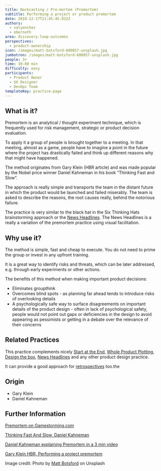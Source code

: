 ```yaml
---
title: Backcasting / Pre-mortem (Premortem)
subtitle: Performing a project or product premortem
date: 2018-12-17T21:45:45.032Z
authors:
  - valyonchev
  - ebernoth
area: discovery-loop-outcomes
perspectives:
  - product-ownership
icon: /images/matt-botsford-680057-unsplash.jpg
jumbotron: /images/matt-botsford-680057-unsplash.jpg
people: 3+
time: 30-60 min
difficulty: easy
participants:
  - Product Owner
  - UX Designer
  - DevOps Team
templateKey: practice-page
---
```

## What is it?

Premortem is an analytical / thought experiment technique, which is frequently used for risk management, strategic or product decision evaluation.

To apply it a group of people is brought together to a meeting. In that meeting, almost as a game, people have to imagine a point in the future where the project has drastically failed and think up different reasons why that might have happened.

The method originates from Gary Klein (HBR article) and was made popular by the Nobel price winner Daniel Kahneman in his book “Thinking Fast and Slow”.

The approach is really simple and transports the team in the distant future in which the product would be launched and failed miserably. The team is asked to describe the reasons, the root causes really, behind the notorious failure.

The practice is very similar to the black hat in the Six Thinking Hats brainstorming approach or the [News Headlines](https://openpracticelibrary.com/practice/news-headlines-aka-cover-story/). The News Headlines is a really a variation of the premortem practice using visual facilitation.

## Why use it?

The method is simple, fast and cheap to execute. You do not need to prime the group or invest in any upfront training.

It is a great way to identify risks and threats, which can be later addressed, e.g. through early experiments or other actions.

The benefits of this method when making important product decisions:

* Eliminates groupthink
* Overcomes blind spots - as planning far ahead tends to introduce risks of overlooking details
* A psychologically safe way to surface disagreements on important details of the product design - often in lack of psychological safety, people would not point out gaps or deficiencies in the design to avoid appearing as pessimists or getting in a debate over the relevance of their concerns

## Related Practices

This practice complements nicely [Start at the End](https://openpracticelibrary.com/practice/start-at-the-end/), [Whole Product Plotting](https://openpracticelibrary.com/practice/whole-product-plotting/), [Design the box](https://openpracticelibrary.com/practice/design-the-box/), [News Headlines](https://openpracticelibrary.com/practice/news-headlines-aka-cover-story/) and any other product design practice.

It can provide a good approach for [retrospectives](https://openpracticelibrary.com/practice/retrospectives/) too.the

## Origin

* Gary Klein
* Daniel Kahneman

## Further Information

[Premortem on Gamestorming.com ](https://gamestorming.com/pre-mortem/)

[Thinking Fast And Slow, Daniel Kahneman](https://www.amazon.com/Thinking-Fast-Daniel-Kahneman-2011-10-25/dp/B01FIYNOKU/)

[Daniel Kahneman explaining Premortem in a 3 min video](https://www.youtube.com/watch?v=MzTNMalfyhM)

[Gary Klein HBR, Performing a project premortem](https://hbr.org/2007/09/performing-a-project-premortem)

Image credit: Photo by [Matt Botsford](https://unsplash.com/photos/wxuPH6QRvJc) on Unsplash
